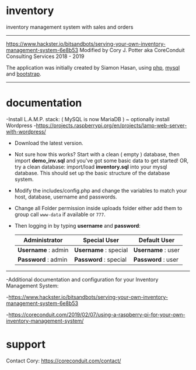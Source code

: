 # inventory
inventory management system with sales and orders

****
https://www.hackster.io/bitsandbots/serving-your-own-inventory-management-system-6e8b53
Modified by Cory J. Potter aka CoreConduit Consulting Services 2018 - 2019

The application was initially created by Siamon Hasan, using [php](http:php.net),
[mysql](https://www.mysql.com) and [bootstrap](http://getbootstrap.com).
****

# documentation
-Install L.A.M.P. stack: ( MySQL is now MariaDB ) ~ optionally install Wordpress
-https://projects.raspberrypi.org/en/projects/lamp-web-server-with-wordpress/

* Download the latest version.

* Not sure how this works?  Start with a clean ( empty ) database, then import **demo_inv.sql** and you've got some basic data to get    started! OR, try a clean database: import/load **inventory.sql** into your mysql database. This should set up the basic structure of the database system.

* Modify the includes/config.php and change the variables to match your host, database, username and passwords.

* Change all Folder permission inside uploads folder either add them to group call `www-data` if available or `777`.

* Then logging in by typing **username** and **password**:


   Administrator        | Special User           | Default User
   ---------------------| -----------------------| -------------------
   **Username** : admin | **Username** : special | **Username** : user
   **Password** : admin | **Password** : special | **Password** : user
   
****
-Additional documentation and configuration for your Inventory Management System:

-https://www.hackster.io/bitsandbots/serving-your-own-inventory-management-system-6e8b53

-https://coreconduit.com/2019/02/07/using-a-raspberry-pi-for-your-own-inventory-management-system/

# support
Contact Cory:  https://coreconduit.com/contact/
